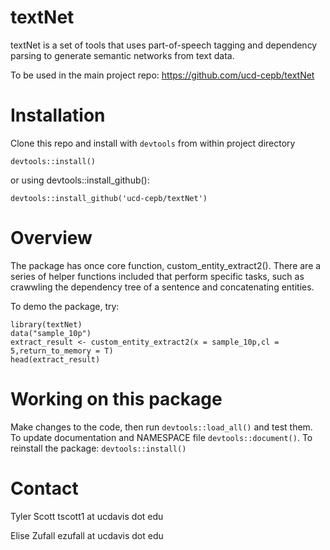 # textNet

textNet is a set of tools that uses part-of-speech tagging and dependency parsing to generate semantic networks from text data.

To be used in the main project repo: 
https://github.com/ucd-cepb/textNet

# Installation

Clone this repo and install with `devtools` from within project directory

```
devtools::install()
```

or using devtools::install_github():

```
devtools::install_github('ucd-cepb/textNet')
```
# Overview

The package has once core function, custom_entity_extract2(). There are a series of helper functions included that perform specific tasks, such as crawwling the dependency tree of a sentence and concatenating entities.

To demo the package, try:
```{r}
library(textNet)
data("sample_10p")
extract_result <- custom_entity_extract2(x = sample_10p,cl = 5,return_to_memory = T)
head(extract_result)
```

# Working on this package

Make changes to the code, then run `devtools::load_all()` and test them.
To update documentation and NAMESPACE file `devtools::document()`.
To reinstall the package: `devtools::install()`	

# Contact

Tyler Scott tscott1 at ucdavis dot edu

Elise Zufall ezufall at ucdavis dot edu

